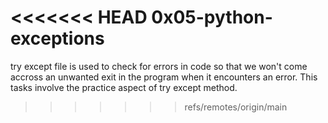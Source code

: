 <<<<<<< HEAD
0x05-python-exceptions
=======
try except file is used to check for errors in code so that we won't come accross an unwanted exit in the program when it encounters an error.
This tasks involve the practice aspect of try except method.
>>>>>>> refs/remotes/origin/main
